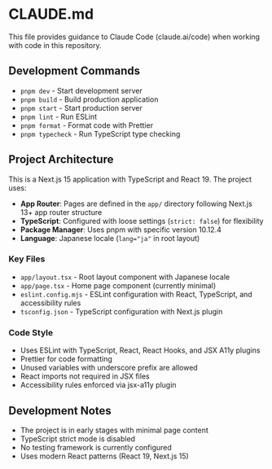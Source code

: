 # CLAUDE.md

This file provides guidance to Claude Code (claude.ai/code) when working with code in this repository.

## Development Commands

- `pnpm dev` - Start development server
- `pnpm build` - Build production application
- `pnpm start` - Start production server
- `pnpm lint` - Run ESLint
- `pnpm format` - Format code with Prettier
- `pnpm typecheck` - Run TypeScript type checking

## Project Architecture

This is a Next.js 15 application with TypeScript and React 19. The project uses:

- **App Router**: Pages are defined in the `app/` directory following Next.js 13+ app router structure
- **TypeScript**: Configured with loose settings (`strict: false`) for flexibility
- **Package Manager**: Uses pnpm with specific version 10.12.4
- **Language**: Japanese locale (`lang="ja"` in root layout)

### Key Files

- `app/layout.tsx` - Root layout component with Japanese locale
- `app/page.tsx` - Home page component (currently minimal)
- `eslint.config.mjs` - ESLint configuration with React, TypeScript, and accessibility rules
- `tsconfig.json` - TypeScript configuration with Next.js plugin

### Code Style

- Uses ESLint with TypeScript, React, React Hooks, and JSX A11y plugins
- Prettier for code formatting
- Unused variables with underscore prefix are allowed
- React imports not required in JSX files
- Accessibility rules enforced via jsx-a11y plugin

## Development Notes

- The project is in early stages with minimal page content
- TypeScript strict mode is disabled
- No testing framework is currently configured
- Uses modern React patterns (React 19, Next.js 15)

